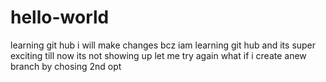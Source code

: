 # hello-world
learning git hub
i will make changes bcz iam learning git hub and its 
super exciting till now
its not showing up 
let me try again
what if i create anew branch by chosing 2nd opt
